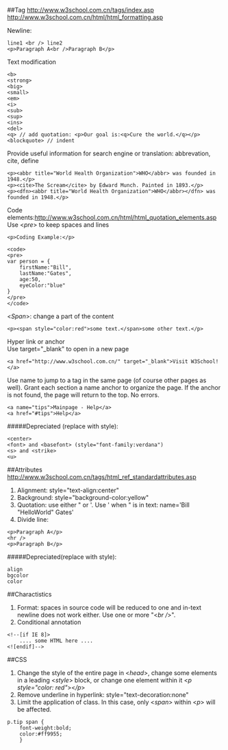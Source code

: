 ##Tag 
http://www.w3school.com.cn/tags/index.asp  
http://www.w3school.com.cn/html/html_formatting.asp  
  
Newline: 
```
line1 <br /> line2
<p>Paragraph A<br />Paragraph B</p>
```
  
Text modification  
```
<b>
<strong>
<big>
<small>
<em>
<i>
<sub>
<sup>
<ins>
<del>
<q> // add quotation: <p>Our goal is:<q>Cure the world.</q></p>
<blockquote> // indent
```

Provide useful information for search engine or translation: abbrevation, cite, define  
```
<p><abbr title="World Health Organization">WHO</abbr> was founded in 1948.</p>
<p><cite>The Scream</cite> by Edward Munch. Painted in 1893.</p>
<p><dfn><abbr title="World Health Organization">WHO</abbr></dfn> was founded in 1948.</p>
```

Code elements:http://www.w3school.com.cn/html/html_quotation_elements.asp  
Use <_pre_> to keep spaces and lines  
```
<p>Coding Example:</p>

<code>
<pre>
var person = {
    firstName:"Bill",
    lastName:"Gates",
    age:50,
    eyeColor:"blue"
}
</pre>
</code>
```

<_Span_>: change a part of the content  
```
<p><span style="color:red">some text.</span>some other text.</p>
```

Hyper link or anchor  
Use target="_blank" to open in a new page  
```
<a href="http://www.w3school.com.cn/" target="_blank">Visit W3School!</a>
```
Use name to jump to a tag in the same page (of course other pages as well). Grant each section a name anchor to organize the page. If the anchor is not found, the page will return to the top. No errors.    
```
<a name="tips">Mainpage - Help</a>
<a href="#tips">Help</a>
```


#####Depreciated (replace with style):
```
<center>
<font> and <basefont> (style="font-family:verdana")
<s> and <strike>	
<u>
```
  

##Attributes  
http://www.w3school.com.cn/tags/html_ref_standardattributes.asp
1. Alignment: style="text-align:center"
2. Background: style="background-color:yellow" 
3. Quotation: use either " or '. Use ' when " is in text: name='Bill "HelloWorld" Gates'  
4. Divide line: 
```
<p>Paragraph A</p>
<hr />
<p>Paragraph B</p>
```
#####Depreciated(replace with style):
```
align
bgcolor
color
```

##Charactistics  
1. Format: spaces in source code will be reduced to one and in-text newline does not work either. Use one or more "<*br /*>". 
2. Conditional annotation
```
<!--[if IE 8]>
    .... some HTML here ....
<![endif]-->
```


##CSS  
1. Change the style of the entire page in <_head_>, change some elements in a leading <_style_> block, or change one element within it <_p style="color: red"_><_/p_>  
2. Remove underline in hyperlink: style="text-decoration:none"  
3. Limit the application of class. In this case, only <_span_> within <_p_> will be affected.   
```
p.tip span {
	font-weight:bold;
	color:#ff9955;
	}
```
